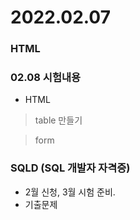 # 2022.02.07

### HTML



### 02.08 시험내용
- HTML
> table 만들기

> form

### SQLD (SQL 개발자 자격증)
- 2월 신청, 3월 시험 준비.
- 기출문제